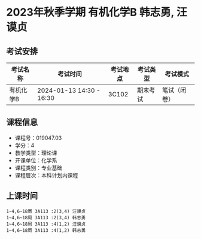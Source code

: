 # 2023年秋季学期 有机化学B 韩志勇, 汪谟贞




## 考试安排

| 考试名称 | 考试时间 | 考试地点 | 考试类型 | 考试模式 |
| -------- | -------- | -------- | -------- | -------- |
| 有机化学B | 2024-01-13 14:30 - 16:30 | 3C102 | 期末考试 | 笔试（闭卷） |





## 课程信息

- 课程号：019047.03
- 学分：4
- 教学类型：理论课
- 开课单位：化学系
- 课程类别：专业基础
- 课程层次：本科计划内课程

## 上课时间

```
1~4,6~18周 3A113 :2(3,4) 汪谟贞
1~4,6~18周 3A113 :2(3,4) 韩志勇
1~4,6~18周 3A113 :4(1,2) 汪谟贞
1~4,6~18周 3A113 :4(1,2) 韩志勇
```

